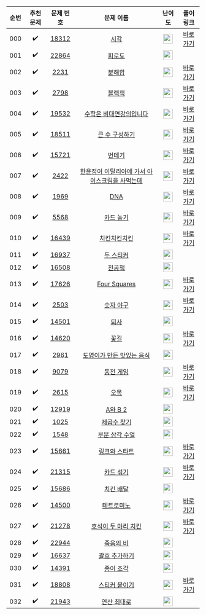 | 순번  |       추천 문제        |                                   문제 번호                                   |                                            문제 이름                                             |                                        난이도                                         |                                 풀이 링크                                  |
|:---:|:------------------:|:-------------------------------------------------------------------------:|:--------------------------------------------------------------------------------------------:|:----------------------------------------------------------------------------------:|:----------------------------------------------------------------------:|
| 000 | :heavy_check_mark: | <a href="https://www.acmicpc.net/problem/18312" target="_blank">18312</a> |            <a href="https://www.acmicpc.net/problem/18312" target="_blank">시각</a>            | <img height="25px" width="25px" src="https://static.solved.ac/tier_small/4.svg"/>  | <a href="./../../solution/brute_force/18312" target="_blank">바로 가기</a> |
| 001 | :heavy_check_mark: | <a href="https://www.acmicpc.net/problem/22864" target="_blank">22864</a> |           <a href="https://www.acmicpc.net/problem/22864" target="_blank">피로도</a>            | <img height="25px" width="25px" src="https://static.solved.ac/tier_small/4.svg"/>  |                                                                        |
| 002 | :heavy_check_mark: |  <a href="https://www.acmicpc.net/problem/2231" target="_blank">2231</a>  |            <a href="https://www.acmicpc.net/problem/2231" target="_blank">분해합</a>            | <img height="25px" width="25px" src="https://static.solved.ac/tier_small/4.svg"/>  | <a href="./../../solution/brute_force/2231" target="_blank">바로 가기</a>  |
| 003 | :heavy_check_mark: |  <a href="https://www.acmicpc.net/problem/2798" target="_blank">2798</a>  |            <a href="https://www.acmicpc.net/problem/2798" target="_blank">블랙잭</a>            | <img height="25px" width="25px" src="https://static.solved.ac/tier_small/4.svg"/>  | <a href="./../../solution/brute_force/2798" target="_blank">바로 가기</a>  |
| 004 | :heavy_check_mark: | <a href="https://www.acmicpc.net/problem/19532" target="_blank">19532</a> |       <a href="https://www.acmicpc.net/problem/19532" target="_blank">수학은 비대면강의입니다</a>       | <img height="25px" width="25px" src="https://static.solved.ac/tier_small/4.svg"/>  | <a href="./../../solution/brute_force/19532" target="_blank">바로 가기</a> |
| 005 | :heavy_check_mark: | <a href="https://www.acmicpc.net/problem/18511" target="_blank">18511</a> |         <a href="https://www.acmicpc.net/problem/18511" target="_blank">큰 수 구성하기</a>         | <img height="25px" width="25px" src="https://static.solved.ac/tier_small/6.svg"/>  | <a href="./../../solution/brute_force/18511" target="_blank">바로 가기</a> |
| 006 | :heavy_check_mark: | <a href="https://www.acmicpc.net/problem/15721" target="_blank">15721</a> |           <a href="https://www.acmicpc.net/problem/15721" target="_blank">번데기</a>            | <img height="25px" width="25px" src="https://static.solved.ac/tier_small/6.svg"/>  | <a href="./../../solution/brute_force/15721" target="_blank">바로 가기</a> |
| 007 | :heavy_check_mark: |  <a href="https://www.acmicpc.net/problem/2422" target="_blank">2422</a>  | <a href="https://www.acmicpc.net/problem/2422" target="_blank">한윤정이 이탈리아에 가서 아이스크림을 사먹는데</a> | <img height="25px" width="25px" src="https://static.solved.ac/tier_small/7.svg"/>  | <a href="./../../solution/brute_force/2422" target="_blank">바로 가기</a>  |
| 008 | :heavy_check_mark: |  <a href="https://www.acmicpc.net/problem/1969" target="_blank">1969</a>  |            <a href="https://www.acmicpc.net/problem/1969" target="_blank">DNA</a>            | <img height="25px" width="25px" src="https://static.solved.ac/tier_small/7.svg"/>  | <a href="./../../solution/brute_force/1969" target="_blank">바로 가기</a>  |
| 009 | :heavy_check_mark: |  <a href="https://www.acmicpc.net/problem/5568" target="_blank">5568</a>  |           <a href="https://www.acmicpc.net/problem/5568" target="_blank">카드 놓기</a>           | <img height="25px" width="25px" src="https://static.solved.ac/tier_small/7.svg"/>  | <a href="./../../solution/brute_force/5568" target="_blank">바로 가기</a>  |
| 010 | :heavy_check_mark: | <a href="https://www.acmicpc.net/problem/16439" target="_blank">16439</a> |          <a href="https://www.acmicpc.net/problem/16439" target="_blank">치킨치킨치킨</a>          | <img height="25px" width="25px" src="https://static.solved.ac/tier_small/7.svg"/>  | <a href="./../../solution/brute_force/16439" target="_blank">바로 가기</a> |
| 011 | :heavy_check_mark: | <a href="https://www.acmicpc.net/problem/16937" target="_blank">16937</a> |          <a href="https://www.acmicpc.net/problem/16937" target="_blank">두 스티커</a>           | <img height="25px" width="25px" src="https://static.solved.ac/tier_small/8.svg"/>  |                                                                        |
| 012 | :heavy_check_mark: | <a href="https://www.acmicpc.net/problem/16508" target="_blank">16508</a> |           <a href="https://www.acmicpc.net/problem/16508" target="_blank">전공책</a>            | <img height="25px" width="25px" src="https://static.solved.ac/tier_small/8.svg"/>  |                                                                        |
| 013 | :heavy_check_mark: | <a href="https://www.acmicpc.net/problem/17626" target="_blank">17626</a> |       <a href="https://www.acmicpc.net/problem/17626" target="_blank">Four Squares</a>       | <img height="25px" width="25px" src="https://static.solved.ac/tier_small/8.svg"/>  | <a href="./../../solution/brute_force/17626" target="_blank">바로 가기</a> |
| 014 | :heavy_check_mark: |  <a href="https://www.acmicpc.net/problem/2503" target="_blank">2503</a>  |           <a href="https://www.acmicpc.net/problem/2503" target="_blank">숫자 야구</a>           | <img height="25px" width="25px" src="https://static.solved.ac/tier_small/8.svg"/>  | <a href="./../../solution/brute_force/2503" target="_blank">바로 가기</a>  |
| 015 | :heavy_check_mark: | <a href="https://www.acmicpc.net/problem/14501" target="_blank">14501</a> |            <a href="https://www.acmicpc.net/problem/14501" target="_blank">퇴사</a>            | <img height="25px" width="25px" src="https://static.solved.ac/tier_small/8.svg"/>  |                                                                        |
| 016 | :heavy_check_mark: | <a href="https://www.acmicpc.net/problem/14620" target="_blank">14620</a> |            <a href="https://www.acmicpc.net/problem/14620" target="_blank">꽃길</a>            | <img height="25px" width="25px" src="https://static.solved.ac/tier_small/9.svg"/>  | <a href="./../../solution/brute_force/14620" target="_blank">바로 가기</a> |
| 017 | :heavy_check_mark: |  <a href="https://www.acmicpc.net/problem/2961" target="_blank">2961</a>  |      <a href="https://www.acmicpc.net/problem/2961" target="_blank">도영이가 만든 맛있는 음식</a>       | <img height="25px" width="25px" src="https://static.solved.ac/tier_small/9.svg"/>  |                                                                        |
| 018 | :heavy_check_mark: |  <a href="https://www.acmicpc.net/problem/9079" target="_blank">9079</a>  |           <a href="https://www.acmicpc.net/problem/9079" target="_blank">동전 게임</a>           | <img height="25px" width="25px" src="https://static.solved.ac/tier_small/9.svg"/>  | <a href="./../../solution/brute_force/9079" target="_blank">바로 가기</a>  |
| 019 | :heavy_check_mark: |  <a href="https://www.acmicpc.net/problem/2615" target="_blank">2615</a>  |            <a href="https://www.acmicpc.net/problem/2615" target="_blank">오목</a>             | <img height="25px" width="25px" src="https://static.solved.ac/tier_small/10.svg"/> | <a href="./../../solution/brute_force/2615" target="_blank">바로 가기</a>  |
| 020 | :heavy_check_mark: | <a href="https://www.acmicpc.net/problem/12919" target="_blank">12919</a> |          <a href="https://www.acmicpc.net/problem/12919" target="_blank">A와 B 2</a>          | <img height="25px" width="25px" src="https://static.solved.ac/tier_small/11.svg"/> |                                                                        |
| 021 | :heavy_check_mark: |  <a href="https://www.acmicpc.net/problem/1025" target="_blank">1025</a>  |          <a href="https://www.acmicpc.net/problem/1025" target="_blank">제곱수 찾기</a>           | <img height="25px" width="25px" src="https://static.solved.ac/tier_small/11.svg"/> |                                                                        |
| 022 | :heavy_check_mark: |  <a href="https://www.acmicpc.net/problem/1548" target="_blank">1548</a>  |         <a href="https://www.acmicpc.net/problem/1548" target="_blank">부분 삼각 수열</a>          | <img height="25px" width="25px" src="https://static.solved.ac/tier_small/11.svg"/> |                                                                        |
| 023 | :heavy_check_mark: | <a href="https://www.acmicpc.net/problem/15661" target="_blank">15661</a> |         <a href="https://www.acmicpc.net/problem/15661" target="_blank">링크와 스타트</a>          | <img height="25px" width="25px" src="https://static.solved.ac/tier_small/11.svg"/> | <a href="./../../solution/brute_force/15661" target="_blank">바로 가기</a> |
| 024 | :heavy_check_mark: | <a href="https://www.acmicpc.net/problem/21315" target="_blank">21315</a> |          <a href="https://www.acmicpc.net/problem/21315" target="_blank">카드 섞기</a>           | <img height="25px" width="25px" src="https://static.solved.ac/tier_small/11.svg"/> | <a href="./../../solution/brute_force/21315" target="_blank">바로 가기</a> |
| 025 | :heavy_check_mark: | <a href="https://www.acmicpc.net/problem/15686" target="_blank">15686</a> |          <a href="https://www.acmicpc.net/problem/15686" target="_blank">치킨 배달</a>           | <img height="25px" width="25px" src="https://static.solved.ac/tier_small/11.svg"/> |                                                                        |
| 026 | :heavy_check_mark: | <a href="https://www.acmicpc.net/problem/14500" target="_blank">14500</a> |          <a href="https://www.acmicpc.net/problem/14500" target="_blank">테트로미노</a>           | <img height="25px" width="25px" src="https://static.solved.ac/tier_small/12.svg"/> | <a href="./../../solution/brute_force/14500" target="_blank">바로 가기</a> |
| 027 | :heavy_check_mark: | <a href="https://www.acmicpc.net/problem/21278" target="_blank">21278</a> |       <a href="https://www.acmicpc.net/problem/21278" target="_blank">호석이 두 마리 치킨</a>        | <img height="25px" width="25px" src="https://static.solved.ac/tier_small/12.svg"/> | <a href="./../../solution/brute_force/21278" target="_blank">바로 가기</a> |
| 028 | :heavy_check_mark: | <a href="https://www.acmicpc.net/problem/22944" target="_blank">22944</a> |          <a href="https://www.acmicpc.net/problem/22944" target="_blank">죽음의 비</a>           | <img height="25px" width="25px" src="https://static.solved.ac/tier_small/13.svg"/> |                                                                        |
| 029 | :heavy_check_mark: | <a href="https://www.acmicpc.net/problem/16637" target="_blank">16637</a> |         <a href="https://www.acmicpc.net/problem/16637" target="_blank">괄호 추가하기</a>          | <img height="25px" width="25px" src="https://static.solved.ac/tier_small/13.svg"/> |                                                                        |
| 030 | :heavy_check_mark: | <a href="https://www.acmicpc.net/problem/14391" target="_blank">14391</a> |          <a href="https://www.acmicpc.net/problem/14391" target="_blank">종이 조각</a>           | <img height="25px" width="25px" src="https://static.solved.ac/tier_small/13.svg"/> |                                                                        |
| 031 | :heavy_check_mark: | <a href="https://www.acmicpc.net/problem/18808" target="_blank">18808</a> |         <a href="https://www.acmicpc.net/problem/18808" target="_blank">스티커 붙이기</a>          | <img height="25px" width="25px" src="https://static.solved.ac/tier_small/13.svg"/> | <a href="./../../solution/brute_force/18808" target="_blank">바로 가기</a> |
| 032 | :heavy_check_mark: | <a href="https://www.acmicpc.net/problem/21943" target="_blank">21943</a> |          <a href="https://www.acmicpc.net/problem/21943" target="_blank">연산 최대로</a>          | <img height="25px" width="25px" src="https://static.solved.ac/tier_small/14.svg"/> |                                                                        |
